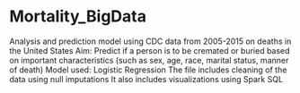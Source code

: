 # Mortality_BigData
Analysis and prediction model using CDC data from 2005-2015 on deaths in the United States
Aim: Predict if a person is to be cremated or buried based on important characteristics (such as sex, age, race, marital status, manner of death)
Model used: Logistic Regression
The file includes cleaning of the data using null imputations
It also includes visualizations using Spark SQL

